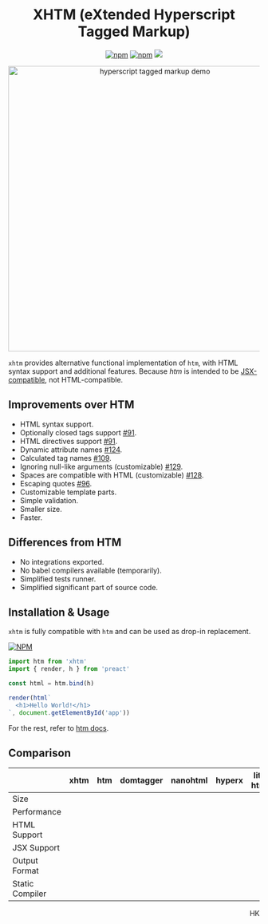 
<h1 align="center">
  XHTM (eXtended Hyperscript Tagged Markup)
</h1>
<p align="center">
  <a href="https://www.npmjs.org/package/xhtm"><img src="https://img.shields.io/npm/v/htm.svg?style=flat" alt="npm"></a>
  <a href="https://travis-ci.org/dy/xhtm"><img src="https://travis-ci.org/dy/xhtm.svg?branch=master" alt="npm"></a>
  <img src="https://img.shields.io/badge/stability-experimental-yellow"/>
</p>
<p align="center">
  <img src="https://i.imgur.com/0ph8dbS.png" width="572" alt="hyperscript tagged markup demo">
</p>

`xhtm` provides alternative functional implementation of `htm`, with HTML syntax support and additional features.
Because _htm_ is intended to be [JSX-compatible](https://github.com/developit/htm/issues/91#issuecomment-498741042), not HTML-compatible.

## Improvements over HTM

* HTML syntax support.
* Optionally closed tags support [#91](https://github.com/developit/htm/issues/91).
* HTML directives support [#91](https://github.com/developit/htm/issues/91).
* Dynamic attribute names [#124](https://github.com/developit/htm/issues/124).
* Calculated tag names [#109](https://github.com/developit/htm/issues/109).
* Ignoring null-like arguments (customizable) [#129](https://github.com/developit/htm/issues/129).
* Spaces are compatible with HTML (customizable) [#128](https://github.com/developit/htm/issues/128).
* Escaping quotes [#96](https://github.com/developit/htm/issues/96).
* Customizable template parts.
* Simple validation.
* Smaller size.
* Faster.

<!-- * Parent reference for non-JSX template engines.-->

## Differences from HTM

* No integrations exported.
* No babel compilers available (temporarily).
* Simplified tests runner.
* Simplified significant part of source code.


## Installation & Usage

`xhtm` is fully compatible with `htm` and can be used as drop-in replacement.

[![NPM](https://nodei.co/npm/xhtm.png?mini=true)](https://nodei.co/npm/xhtm/)

```js
import htm from 'xhtm'
import { render, h } from 'preact'

const html = htm.bind(h)

render(html`
  <h1>Hello World!</h1>
`, document.getElementById('app'))
```

For the rest, refer to [htm docs](https://ghub.io/htm).

## Comparison

|                   | xhtm | htm | domtagger | nanohtml | hyperx | lit-html | common-tags |
|---|:--:|:--:|:--:|:--:|:--:|:--:|:--:|
| Size              |      |     |           |          |        |          |             |
| Performance       |      |     |           |          |        |          |             |
| HTML Support      |      |     |           |          |        |          |             |
| JSX Support       |      |     |           |          |        |          |             |
| Output Format     |      |     |           |          |        |          |             |
| Static Compiler   |      |     |           |          |        |          |             |

<p align="right">HK</p>
